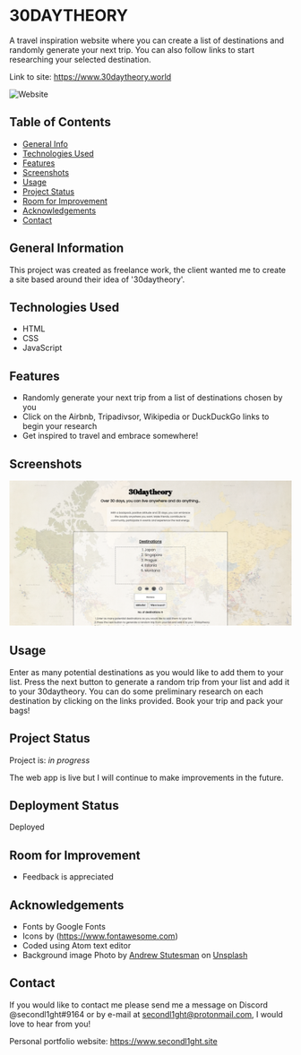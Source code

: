 # 30DAYTHEORY

A travel inspiration website where you can create a list of destinations and randomly generate your next trip. You can also follow links to start researching your selected destination.

Link to site: <https://www.30daytheory.world>

![Website](https://img.shields.io/website?style=flat-square&url=https%3A%2F%2F30daytheory.world)

## Table of Contents

-   [General Info](#general-information)
-   [Technologies Used](#technologies-used)
-   [Features](#features)
-   [Screenshots](#screenshots)
-   [Usage](#usage)
-   [Project Status](#project-status)
-   [Room for Improvement](#room-for-improvement)
-   [Acknowledgements](#acknowledgements)
-   [Contact](#contact)

## General Information

This project was created as freelance work, the client wanted me to create a site based around their idea of '30daytheory'.

## Technologies Used

-   HTML
-   CSS
-   JavaScript

## Features

-   Randomly generate your next trip from a list of destinations chosen by you
-   Click on the Airbnb, Tripadivsor, Wikipedia or DuckDuckGo links to begin your research
-   Get inspired to travel and embrace somewhere!

## Screenshots

![screenshot](./images/screenshot.png)

## Usage

Enter as many potential destinations as you would like to add them to your list.
Press the next button to generate a random trip from your list and add it to your 30daytheory.
You can do some preliminary research on each destination by clicking on the links provided.
Book your trip and pack your bags!

## Project Status

Project is: _in progress_

The web app is live but I will continue to make improvements in the future.

## Deployment Status

Deployed

## Room for Improvement

-   Feedback is appreciated

## Acknowledgements

-   Fonts by Google Fonts
-   Icons by (<https://www.fontawesome.com>)
-   Coded using Atom text editor
-   Background image Photo by <a href="https://unsplash.com/@drewmark?utm_source=unsplash&utm_medium=referral&utm_content=creditCopyText">Andrew Stutesman</a> on <a href="https://unsplash.com/s/photos/world-map?utm_source=unsplash&utm_medium=referral&utm_content=creditCopyText">Unsplash</a>

## Contact

If you would like to contact me please send me a message on Discord @secondl1ght#9164 or by e-mail at secondl1ght@protonmail.com, I would love to hear from you!

Personal portfolio website: <https://www.secondl1ght.site>
